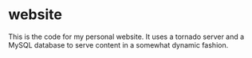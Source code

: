 # website

This is the code for my personal website. It uses a tornado server and a MySQL database to serve content in a somewhat dynamic fashion.
